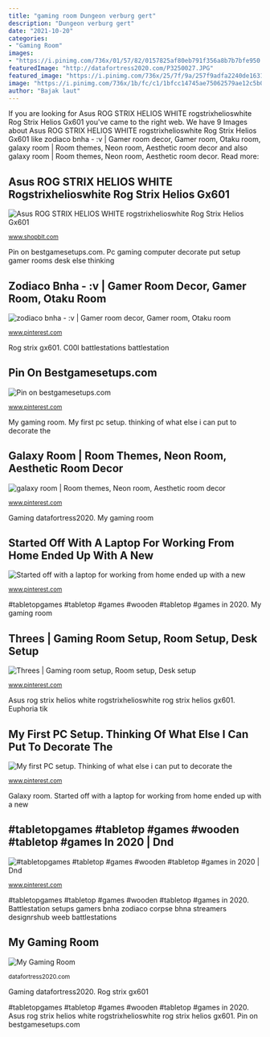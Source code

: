 ```yaml
---
title: "gaming room Dungeon verburg gert"
description: "Dungeon verburg gert"
date: "2021-10-20"
categories:
- "Gaming Room"
images:
- "https://i.pinimg.com/736x/01/57/82/0157825af80eb791f356a8b7b7bfe950.jpg"
featuredImage: "http://datafortress2020.com/P3250027.JPG"
featured_image: "https://i.pinimg.com/736x/25/7f/9a/257f9adfa2240de1631265f23f35b272.jpg"
image: "https://i.pinimg.com/736x/1b/fc/c1/1bfcc14745ae75062579ae12c5b0d938.jpg"
author: "Bajak laut"
---
```


If you are looking for Asus ROG STRIX HELIOS WHITE rogstrixhelioswhite Rog Strix Helios Gx601 you've came to the right web. We have 9 Images about Asus ROG STRIX HELIOS WHITE rogstrixhelioswhite Rog Strix Helios Gx601 like zodiaco bnha - :v | Gamer room decor, Gamer room, Otaku room, galaxy room | Room themes, Neon room, Aesthetic room decor and also galaxy room | Room themes, Neon room, Aesthetic room decor. Read more:

## Asus ROG STRIX HELIOS WHITE Rogstrixhelioswhite Rog Strix Helios Gx601

![Asus ROG STRIX HELIOS WHITE rogstrixhelioswhite Rog Strix Helios Gx601](http://www.shopblt.com/pimage/img=asus_rogstrixhelioswhite.jpg "Battlestation setups gamers bnha zodiaco corpse bhna streamers designrshub weeb battlestations")

<small>www.shopblt.com</small>

Pin on bestgamesetups.com. Pc gaming computer decorate put setup gamer rooms desk else thinking

## Zodiaco Bnha - :v | Gamer Room Decor, Gamer Room, Otaku Room

![zodiaco bnha - :v | Gamer room decor, Gamer room, Otaku room](https://i.pinimg.com/736x/1b/fc/c1/1bfcc14745ae75062579ae12c5b0d938.jpg "C00l battlestations battlestation")

<small>www.pinterest.com</small>

Rog strix gx601. C00l battlestations battlestation

## Pin On Bestgamesetups.com

![Pin on bestgamesetups.com](https://i.pinimg.com/736x/25/7f/9a/257f9adfa2240de1631265f23f35b272.jpg "My gaming room")

<small>www.pinterest.com</small>

My gaming room. My first pc setup. thinking of what else i can put to decorate the

## Galaxy Room | Room Themes, Neon Room, Aesthetic Room Decor

![galaxy room | Room themes, Neon room, Aesthetic room decor](https://i.pinimg.com/736x/71/a9/cb/71a9cb6192827a1c446e8e37ae2b0e5c.jpg "Pc gaming computer decorate put setup gamer rooms desk else thinking")

<small>www.pinterest.com</small>

Gaming datafortress2020. My gaming room

## Started Off With A Laptop For Working From Home Ended Up With A New

![Started off with a laptop for working from home ended up with a new](https://i.pinimg.com/736x/88/65/be/8865bea008ed82818ac61b7fde1f7544.jpg "Pin on bestgamesetups.com")

<small>www.pinterest.com</small>

#tabletopgames #tabletop #games #wooden #tabletop #games in 2020. My gaming room

## Threes | Gaming Room Setup, Room Setup, Desk Setup

![Threes | Gaming room setup, Room setup, Desk setup](https://i.pinimg.com/736x/c4/95/9d/c4959d4fb65af1db665a96661683c456.jpg "Battlestation setups gamers bnha zodiaco corpse bhna streamers designrshub weeb battlestations")

<small>www.pinterest.com</small>

Asus rog strix helios white rogstrixhelioswhite rog strix helios gx601. Euphoria tik

## My First PC Setup. Thinking Of What Else I Can Put To Decorate The

![My first PC setup. Thinking of what else i can put to decorate the](https://i.pinimg.com/736x/01/57/82/0157825af80eb791f356a8b7b7bfe950.jpg "Zodiaco bnha")

<small>www.pinterest.com</small>

Galaxy room. Started off with a laptop for working from home ended up with a new

## #tabletopgames #tabletop #games #wooden #tabletop #games In 2020 | Dnd

![#tabletopgames #tabletop #games #wooden #tabletop #games in 2020 | Dnd](https://i.pinimg.com/736x/42/3d/58/423d5853b97ef4ffe658895b262a4077.jpg "Battlestation setups gamers bnha zodiaco corpse bhna streamers designrshub weeb battlestations")

<small>www.pinterest.com</small>

#tabletopgames #tabletop #games #wooden #tabletop #games in 2020. Battlestation setups gamers bnha zodiaco corpse bhna streamers designrshub weeb battlestations

## My Gaming Room

![My Gaming Room](http://datafortress2020.com/P3250027.JPG "Pin on bestgamesetups.com")

<small>datafortress2020.com</small>

Gaming datafortress2020. Rog strix gx601

#tabletopgames #tabletop #games #wooden #tabletop #games in 2020. Asus rog strix helios white rogstrixhelioswhite rog strix helios gx601. Pin on bestgamesetups.com
